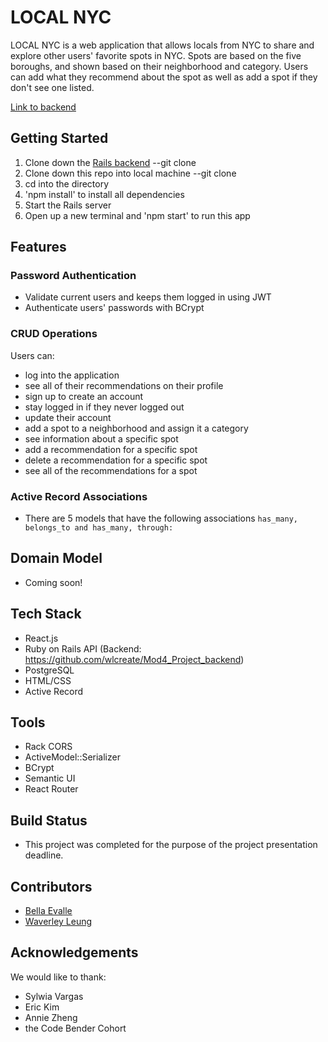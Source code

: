 # LOCAL NYC
LOCAL NYC is a web application that allows locals from NYC to share and explore other users' favorite spots in NYC. Spots are based on the five boroughs, and shown based on their neighborhood and category. Users can add what they recommend about the spot as well as add a spot if they don't see one listed. 

[Link to backend](https://github.com/wlcreate/Mod4_Project_backend)

## Getting Started
1. Clone down the [Rails backend](https://github.com/wlcreate/Mod4_Project_backend) --git clone
2. Clone down this repo into local machine --git clone
3. cd into the directory
4. 'npm install' to install all dependencies
5. Start the Rails server
6. Open up a new terminal and 'npm start' to run this app

## Features

### Password Authentication
 * Validate current users and keeps them logged in using JWT
 * Authenticate users' passwords with BCrypt
 
 ### CRUD Operations
 Users can: 
 * log into the application 
 * see all of their recommendations on their profile
 * sign up to create an account
 * stay logged in if they never logged out
 * update their account
 * add a spot to a neighborhood and assign it a category
 * see information about a specific spot
 * add a recommendation for a specific spot
 * delete a recommendation for a specific spot
 * see all of the recommendations for a spot
 
 ### Active Record Associations
 * There are 5 models that have the following associations ```has_many, belongs_to and has_many, through: ```
 
 ## Domain Model
 * Coming soon!
 
 ## Tech Stack
 * React.js
 * Ruby on Rails API (Backend: https://github.com/wlcreate/Mod4_Project_backend)
 * PostgreSQL
 * HTML/CSS
 * Active Record
 
 ## Tools
 * Rack CORS
 * ActiveModel::Serializer
 * BCrypt
 * Semantic UI
 * React Router
 
 ## Build Status
 * This project was completed for the purpose of the project presentation deadline.
 
 ## Contributors
 * [Bella Evalle](https://github.com/BellaEvalle)
 * [Waverley Leung](https://github.com/wlcreate)
 
 ## Acknowledgements
 We would like to thank:
  * Sylwia Vargas
  * Eric Kim
  * Annie Zheng
  * the Code Bender Cohort
